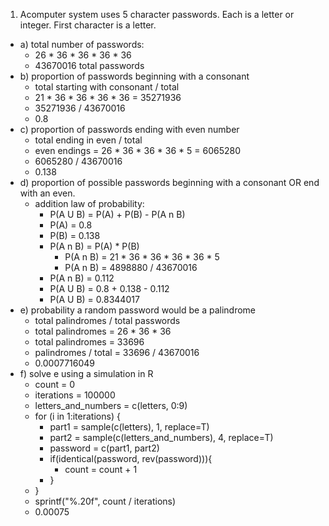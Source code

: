 1. Acomputer system uses 5 character passwords. Each is a letter or integer. First character is a letter.
* a) total number of passwords:
  * 26 * 36 * 36 * 36 * 36 
  * 43670016 total passwords
* b) proportion of passwords beginning with a consonant
  * total starting with consonant / total
  * 21 * 36 * 36 * 36 * 36 = 35271936
  * 35271936 / 43670016 
  * 0.8 
* c) proportion of passwords ending with even number
  * total ending in even / total
  * even endings = 26 * 36 * 36 * 36 * 5 = 6065280
  * 6065280 / 43670016 
  * 0.138
* d) proportion of possible passwords beginning with a consonant OR end with an even.
  * addition law of probability:
    * P(A U B) = P(A) + P(B) - P(A n B)
    * P(A) = 0.8
    * P(B) = 0.138
    * P(A n B) = P(A) * P(B)
      * P(A n B) = 21 * 36  * 36  * 36  * 36  * 5 
      * P(A n B) = 4898880 / 43670016 
    * P(A n B) = 0.112
    * P(A U B) = 0.8 + 0.138 - 0.112
    * P(A U B) = 0.8344017
* e) probability a random password would be a palindrome
  * total palindromes / total passwords
  * total palindromes = 26 * 36 * 36
  * total palindromes = 33696
  * palindromes / total = 33696 / 43670016
  * 0.0007716049
* f) solve e using a simulation in R
  * count = 0
  * iterations = 100000
  * letters_and_numbers = c(letters, 0:9)
  * for (i in 1:iterations) {
    * part1 = sample(c(letters), 1, replace=T)
    * part2 = sample(c(letters_and_numbers), 4, replace=T)
    * password = c(part1, part2)
    * if(identical(password, rev(password))){
      * count = count + 1 
    * }
  * }
  * sprintf("%.20f", count / iterations)
  * 0.00075
